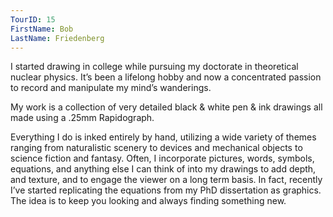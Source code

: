 ```yaml
---
TourID: 15
FirstName: Bob
LastName: Friedenberg
---
```

I started drawing in college while pursuing my doctorate in theoretical nuclear physics. It’s been a lifelong hobby and now a concentrated passion to record and manipulate my mind’s wanderings.

My work is a collection of very detailed black & white pen & ink drawings all made using a .25mm Rapidograph.

Everything I do is inked entirely by hand, utilizing a wide variety of themes ranging from naturalistic scenery to devices and mechanical objects to science fiction and fantasy. Often, I incorporate pictures, words, symbols, equations, and anything else I can think of into my drawings to add depth, and texture, and to engage the viewer on a long term basis.  In fact, recently I’ve started replicating the equations from my PhD dissertation as graphics.  The idea is to keep you looking and always finding something new.
